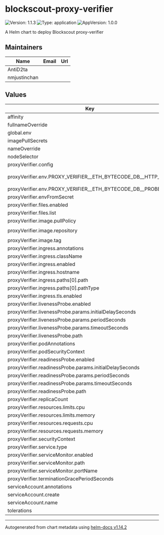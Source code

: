 # blockscout-proxy-verifier

![Version: 1.1.3](https://img.shields.io/badge/Version-1.1.3-informational?style=flat-square) ![Type: application](https://img.shields.io/badge/Type-application-informational?style=flat-square) ![AppVersion: 1.0.0](https://img.shields.io/badge/AppVersion-1.0.0-informational?style=flat-square)

A Helm chart to deploy Blockscout proxy-verifier

## Maintainers

| Name | Email | Url |
| ---- | ------ | --- |
| AntiD2ta |  |  |
| nmjustinchan |  |  |

## Values

| Key | Type | Default | Description |
|-----|------|---------|-------------|
| affinity | object | `{}` |  |
| fullnameOverride | string | `""` |  |
| global.env | string | `"testing"` |  |
| imagePullSecrets | list | `[]` |  |
| nameOverride | string | `""` |  |
| nodeSelector | object | `{}` |  |
| proxyVerifier.config | list | `[]` |  |
| proxyVerifier.env.PROXY_VERIFIER__ETH_BYTECODE_DB__HTTP_URL | string | `"https://eth-bytecode-db-test.k8s-dev.blockscout.com"` |  |
| proxyVerifier.env.PROXY_VERIFIER__ETH_BYTECODE_DB__PROBE_URL | string | `"true"` |  |
| proxyVerifier.envFromSecret | object | `{}` |  |
| proxyVerifier.files.enabled | bool | `false` |  |
| proxyVerifier.files.list | list | `[]` |  |
| proxyVerifier.image.pullPolicy | string | `"Always"` |  |
| proxyVerifier.image.repository | string | `"ghcr.io/blockscout/proxy-verifier"` |  |
| proxyVerifier.image.tag | string | `"main"` |  |
| proxyVerifier.ingress.annotations | object | `{}` |  |
| proxyVerifier.ingress.className | string | `""` |  |
| proxyVerifier.ingress.enabled | bool | `false` |  |
| proxyVerifier.ingress.hostname | string | `"chart-example.local"` |  |
| proxyVerifier.ingress.paths[0].path | string | `"/"` |  |
| proxyVerifier.ingress.paths[0].pathType | string | `"ImplementationSpecific"` |  |
| proxyVerifier.ingress.tls.enabled | bool | `false` |  |
| proxyVerifier.livenessProbe.enabled | bool | `true` |  |
| proxyVerifier.livenessProbe.params.initialDelaySeconds | int | `30` |  |
| proxyVerifier.livenessProbe.params.periodSeconds | int | `60` |  |
| proxyVerifier.livenessProbe.params.timeoutSeconds | int | `5` |  |
| proxyVerifier.livenessProbe.path | string | `"/health"` |  |
| proxyVerifier.podAnnotations | object | `{}` |  |
| proxyVerifier.podSecurityContext | object | `{}` |  |
| proxyVerifier.readinessProbe.enabled | bool | `true` |  |
| proxyVerifier.readinessProbe.params.initialDelaySeconds | int | `30` |  |
| proxyVerifier.readinessProbe.params.periodSeconds | int | `30` |  |
| proxyVerifier.readinessProbe.params.timeoutSeconds | int | `5` |  |
| proxyVerifier.readinessProbe.path | string | `"/health"` |  |
| proxyVerifier.replicaCount | int | `1` |  |
| proxyVerifier.resources.limits.cpu | float | `0.25` |  |
| proxyVerifier.resources.limits.memory | string | `"0.5Gi"` |  |
| proxyVerifier.resources.requests.cpu | float | `0.25` |  |
| proxyVerifier.resources.requests.memory | string | `"0.5Gi"` |  |
| proxyVerifier.securityContext | object | `{}` |  |
| proxyVerifier.service.type | string | `"ClusterIP"` |  |
| proxyVerifier.serviceMonitor.enabled | bool | `true` |  |
| proxyVerifier.serviceMonitor.path | string | `"/metrics"` |  |
| proxyVerifier.serviceMonitor.portName | string | `"metrics"` |  |
| proxyVerifier.terminationGracePeriodSeconds | int | `60` |  |
| serviceAccount.annotations | object | `{}` |  |
| serviceAccount.create | bool | `true` |  |
| serviceAccount.name | string | `""` |  |
| tolerations | list | `[]` |  |

----------------------------------------------
Autogenerated from chart metadata using [helm-docs v1.14.2](https://github.com/norwoodj/helm-docs/releases/v1.14.2)
